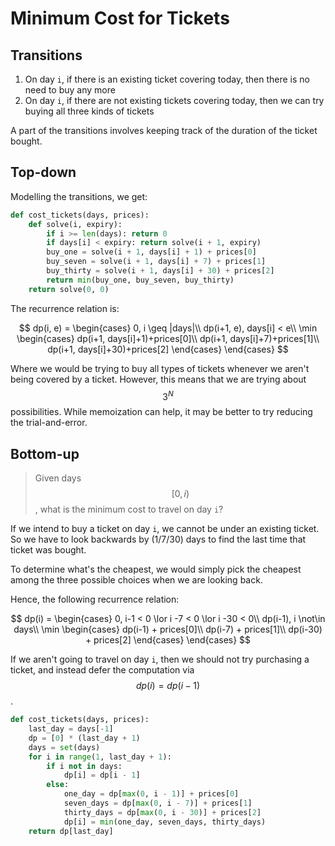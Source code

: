 # Minimum Cost for Tickets

## Transitions

1. On day `i`, if there is an existing ticket covering today, then there is no need to buy any more
2. On day `i`, if there are not existing tickets covering today, then we can try buying all three kinds of tickets

A part of the transitions involves keeping track of the duration of the ticket bought.

## Top-down

Modelling the transitions, we get:

```python
def cost_tickets(days, prices):
    def solve(i, expiry):
        if i >= len(days): return 0
        if days[i] < expiry: return solve(i + 1, expiry)
        buy_one = solve(i + 1, days[i] + 1) + prices[0]
        buy_seven = solve(i + 1, days[i] + 7) + prices[1]
        buy_thirty = solve(i + 1, days[i] + 30) + prices[2]
        return min(buy_one, buy_seven, buy_thirty)
    return solve(0, 0)
```

The recurrence relation is:

$$
dp(i, e) = \begin{cases}
0, i \geq |days|\\
dp(i+1, e), days[i] < e\\
\min \begin{cases}
dp(i+1, days[i]+1)+prices[0]\\
dp(i+1, days[i]+7)+prices[1]\\
dp(i+1, days[i]+30)+prices[2]
\end{cases}
\end{cases}
$$

Where we would be trying to buy all types of tickets whenever we aren't being covered by a ticket. However, this means that we are trying about $$3^N$$ possibilities. While memoization can help, it may be better to try reducing the trial-and-error.

## Bottom-up

> Given days $$[0, i)$$, what is the minimum cost to travel on day `i`?

If we intend to buy a ticket on day `i`, we cannot be under an existing ticket. So we have to look backwards by (1/7/30) days to find the last time that ticket was bought.

To determine what's the cheapest, we would simply pick the cheapest among the three possible choices when we are looking back.

Hence, the following recurrence relation:

$$
dp(i) = \begin{cases}
0, i-1 < 0 \lor i -7 < 0 \lor i -30 < 0\\
dp(i-1), i \not\in days\\
\min \begin{cases}
dp(i-1) + prices[0]\\
dp(i-7) + prices[1]\\
dp(i-30) + prices[2]
\end{cases}
\end{cases}
$$

If we aren't going to travel on day `i`, then we should not try purchasing a ticket, and instead defer the computation via $$dp(i) = dp(i - 1)$$.

```python
def cost_tickets(days, prices):
    last_day = days[-1]
    dp = [0] * (last_day + 1)
    days = set(days)
    for i in range(1, last_day + 1):
        if i not in days: 
            dp[i] = dp[i - 1]
        else:
            one_day = dp[max(0, i - 1)] + prices[0]
            seven_days = dp[max(0, i - 7)] + prices[1]
            thirty_days = dp[max(0, i - 30)] + prices[2]
            dp[i] = min(one_day, seven_days, thirty_days)
    return dp[last_day]
```
